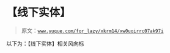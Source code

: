 # 【线下实体】

> 原文：[`www.yuque.com/for_lazy/xkrm14/xw0uoirrc07ak97i`](https://www.yuque.com/for_lazy/xkrm14/xw0uoirrc07ak97i)



以下为：【线下实体】相关风向标 



